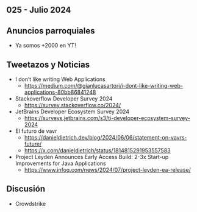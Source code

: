 025 - Julio 2024
--

## Anuncios parroquiales
* Ya somos +2000 en YT!

## Tweetazos y Noticias
* I don’t like writing Web Applications
  * https://medium.com/@gianlucasartori/i-dont-like-writing-web-applications-80bb86841248
* Stackoverflow Developer Survey 2024
  * https://survey.stackoverflow.co/2024/
* JetBrains Developer Ecosystem Survey 2024
  * https://surveys.jetbrains.com/s3/ti-developer-ecosystem-survey-2024
* El futuro de vavr
  * https://danieldietrich.dev/blog/2024/06/06/statement-on-vavrs-future/
  * https://x.com/danieldietrich/status/1814815291953557583
* Project Leyden Announces Early Access Build: 2-3x Start-up Improvements for Java Applications
  * https://www.infoq.com/news/2024/07/project-leyden-ea-release/ 

## Discusión
* Crowdstrike
